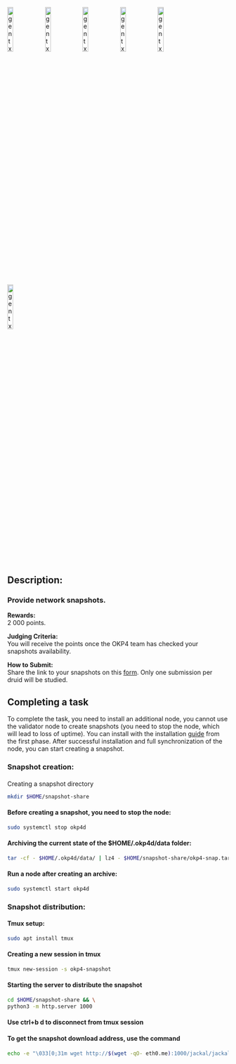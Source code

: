 [<img src='https://user-images.githubusercontent.com/83868103/210116122-8e1f35b7-1578-4856-b02c-734154fc40c9.png' alt='gentx'  width='16.2%'>](https://github.com/romanv1812/OKP4)
[<img src='https://user-images.githubusercontent.com/83868103/210116164-088cf8f8-868e-477f-9659-3c184dc22868.png' alt='gentx'  width='16.2%'>](https://nemeton.okp4.network/leaderboard#leaderboard)
[<img src='https://user-images.githubusercontent.com/83868103/210116187-9d459a76-e956-481a-92b6-6c11e6e97db2.png' alt='gentx'  width='16.2%'>](https://github.com/romanv1812/OKP4)
[<img src='https://user-images.githubusercontent.com/83868103/210116210-6997e3df-0e06-47c4-9ffd-c1c3b692431c.png' alt='gentx'  width='16.2%'>](https://github.com/romanv1812/OKP4/blob/main/rewards.md)
[<img src='https://user-images.githubusercontent.com/83868103/210116228-414bb6b0-f66f-4207-bb6f-12774d803daa.png' alt='gentx'  width='16.2%'>](https://github.com/romanv1812/OKP4/blob/main/FAQ.md)
[<img src='https://user-images.githubusercontent.com/83868103/210116267-bfff3f45-b653-4d5a-a58e-d9e046f79e96.png' alt='gentx'  width='16.2%'>](https://github.com/romanv1812/OKP4/blob/main/Terms.md)
## Description:
### Provide network snapshots.

**Rewards:**  
2 000 points.

**Judging Criteria:**  
You will receive the points once the OKP4 team has checked your snapshots availability.

**How to Submit:**  
Share the link to your snapshots on this [form](https://okp4.typeform.com/NemetonSnapshot). Only one submission per druid will be studied.

## Completing a task
To complete the task, you need to install an additional node, you cannot use the validator node to create snapshots (you need to stop the node, which will lead to loss of uptime). You can install with the installation [guide](https://github.com/romanv1812/OKP4/blob/main/Sidh/Setup%20your%20node.md) from the first phase. After successful installation and full synchronization of the node, you can start creating a snapshot.


### Snapshot creation:
#### 
Creating a snapshot directory
```bash
mkdir $HOME/snapshot-share 
```
#### Before creating a snapshot, you need to stop the node:
```bash
sudo systemctl stop okp4d
```

#### Archiving the current state of the $HOME/.okp4d/data folder:
```bash
tar -cf - $HOME/.okp4d/data/ | lz4 - $HOME/snapshot-share/okp4-snap.tar.lz4 -f
```

#### Run a node after creating an archive:
```bash
sudo systemctl start okp4d
```

### Snapshot distribution:

#### Tmux setup:
```bash
sudo apt install tmux 
```
#### Creating a new session in tmux
```bash
tmux new-session -s okp4-snapshot
```
#### Starting the server to distribute the snapshot
```bash
cd $HOME/snapshot-share && \
python3 -m http.server 1000
```
#### Use ctrl+b d to disconnect from tmux session
#### To get the snapshot download address, use the command 
```bash
echo -e "\033[0;31m wget http://$(wget -qO- eth0.me):1000/jackal/jackal-snap.tar.lz4 \033[0m"
```
